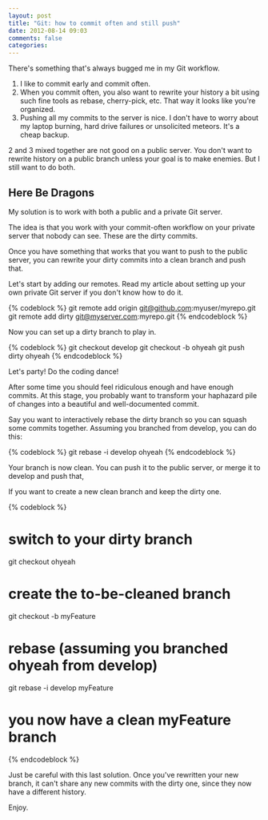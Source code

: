 ```yaml
---
layout: post
title: "Git: how to commit often and still push"
date: 2012-08-14 09:03
comments: false
categories: 
---
```


There's something that's always bugged me in my Git workflow.

1. I like to commit early and commit often.
2. When you commit often, you also want to rewrite your history a bit using such fine tools as rebase, cherry-pick, etc. That way it looks like you're organized.
3. Pushing all my commits to the server is nice. I don't have to worry about my laptop burning, hard drive failures or unsolicited meteors. It's a cheap backup.

2 and 3 mixed together are not good on a public server. You don't want to rewrite history on a public branch unless your goal is to make enemies. But I still want to do both.

## Here Be Dragons

My solution is to work with both a public and a private Git server.

The idea is that you work with your commit-often workflow on your private server that nobody can see. These are the dirty commits.

Once you have something that works that you want to push to the public server, you can rewrite your dirty commits into a clean branch and push that.

Let's start by adding our remotes. Read my article about setting up your own private Git server if you don't know how to do it.

{% codeblock %}
git remote add origin git@github.com:myuser/myrepo.git
git remote add dirty git@myserver.com:myrepo.git
{% endcodeblock %}

Now you can set up a dirty branch to play in.

{% codeblock %}
git checkout develop
git checkout -b ohyeah
git push dirty ohyeah
{% endcodeblock %}

Let's party! Do the coding dance!

After some time you should feel ridiculous enough and have enough commits. At this stage, you probably want to transform your haphazard pile of changes into a beautiful and well-documented commit.

Say you want to interactively rebase the dirty branch so you can squash some commits together. Assuming you branched from develop, you can do this:

{% codeblock %}
git rebase -i develop ohyeah
{% endcodeblock %}

Your branch is now clean. You can push it to the public server, or merge it to develop and push that,

If you want to create a new clean branch and keep the dirty one.

{% codeblock %}
# switch to your dirty branch
git checkout ohyeah
 
# create the to-be-cleaned branch
git checkout -b myFeature
 
# rebase (assuming you branched ohyeah from develop)
git rebase -i develop myFeature
 
# you now have a clean myFeature branch
{% endcodeblock %}

Just be careful with this last solution. Once you've rewritten your new branch, it can't share any new commits with the dirty one, since they now have a different history.

Enjoy.
